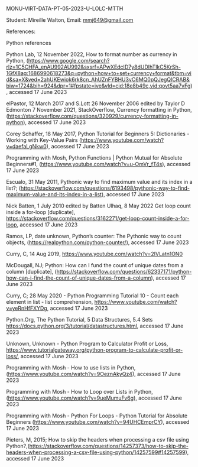 MONU-VIRT-DATA-PT-05-2023-U-LOLC-MTTH

Student: Mireille Walton,
Email: mmj649@gmail.com 


References:  

Python references


Python Lab, 12 November 2022, How to format number as currency in Python, (https://www.google.com/search?rlz=1C5CHFA_enAU992AU992&sxsrf=APwXEdcID7y8dUDIhTlkC5KrSh-1GfX8ag:1686990618273&q=python+how+to+set+currency+format&tbm=vid&sa=X&ved=2ahUKEwiok6rk8cn_AhUZnFYBHU3vC6MQ0pQJegQICRAB&biw=1724&bih=924&dpr=1#fpstate=ive&vld=cid:18e8b49c,vid:qovt5aa7vFg), accessed 17 June 2023

elPastor, 12 March 2017 and S.Lott 26 November 2006 edited by Taylor D Edmonton 7 November 2021, StackOverflow, Currency formatting in Python, (https://stackoverflow.com/questions/320929/currency-formatting-in-python), accessed 17 June 2023

Corey Schaffer, 18 May 2017, Python Tutorial for Beginners 5: Dictionaries - Working with Key-Value Pairs (https://www.youtube.com/watch?v=daefaLgNkw0), accessed 17 June 2023

Programming with Mosh, Python Functions | Python Mutual for Absolute Beginners#1, (https://www.youtube.com/watch?v=u-OmVr_fT4s), accessed 17 June 2023

Escualo, 31 May 2011, Pythonic way to find maximum value and its index in a list?; (https://stackoverflow.com/questions/6193498/pythonic-way-to-find-maximum-value-and-its-index-in-a-list), accessed 17 June 2023

Nick Batten, 1 July 2010 edited by Batten Ulhaq, 8 May 2022 Get loop count inside a for-loop [duplicate], https://stackoverflow.com/questions/3162271/get-loop-count-inside-a-for-loop, accessed 17 June 2023

Ramos, LP, date unknown, Python’s counter: The Pythonic way to count objects, (https://realpython.com/python-counter/), accessed 17 June 2023

Curry, C, 14 Aug 2019, https://www.youtube.com/watch?v=2IVLatn1ON0

McDougall, NJ; Python: How can I fund the count of unique dates from a column [duplicate], (https://stackoverflow.com/questions/62337171/python-how-can-i-find-the-count-of-unique-dates-from-a-column), accessed 17 June 2023

Curry, C; 28 May 2020 - Python Programming Tutorial 10 - Count each element in list - list comprehension, https://www.youtube.com/watch?v=yeRnHfFXYDg, accessed 17 June  2023

Python.Org, The Python Tutorial, 5 Data Structures, 5.4 Sets https://docs.python.org/3/tutorial/datastructures.html, accessed 17 June 2023

Unknown, Unknown - Python Program to Calculator Profit or Loss, https://www.tutorialgateway.org/python-program-to-calculate-profit-or-loss/, accessed 17 June 2023

Programming with Mosh - How to use lists in Python, (https://www.youtube.com/watch?v=9OeznAkyQz4), accessed 17 June 2023

Programming with Mosh - How to Loop over Lists in Python, (https://www.youtube.com/watch?v=9ueMumuFv6g), accessed 17 June 2023

Programming with Mosh - Python For Loops - Python Tutorial for Absolute Beginners (https://www.youtube.com/watch?v=94UHCEmprCY), accessed 17 June 2023


Pieters, M, 2015; How to skip the headers when processing a csv file using Python?,(https://stackoverflow.com/questions/14257373/how-to-skip-the-headers-when-processing-a-csv-file-using-python/14257599#14257599), accessed 17 June 2023

